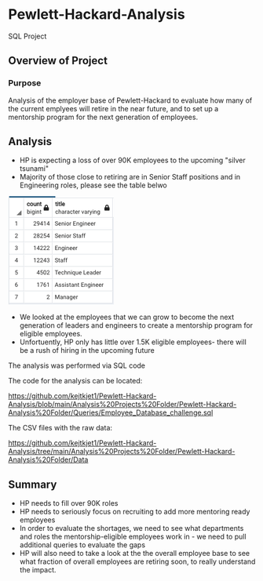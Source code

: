 # Pewlett-Hackard-Analysis
SQL Project

## Overview of Project

### Purpose

Analysis of the employer base of Pewlett-Hackard to evaluate how many of the current emplyees will retire in the near future, and to set up a mentorship program for the next generation of employees.

## Analysis

- HP is expecting a loss of over 90K employees to the upcoming "silver tsunami"
- Majority of those close to retiring are in Senior Staff positions and in Engineering roles, please see the table belwo 


![retiringtitle.png](https://github.com/kejtkjet1/Pewlett-Hackard-Analysis/blob/main/Analysis%20Projects%20Folder/Resources/retiringtitle.png)

- We looked at the employees that we can grow to become the next generation of leaders and engineers to create a mentorship program for eligible employees. 
- Unfortuently, HP only has little over 1.5K eligible employees- there will be a rush of hiring in the upcoming future

The analysis was performed via SQL code

The code for the analysis can be located: 

https://github.com/kejtkjet1/Pewlett-Hackard-Analysis/blob/main/Analysis%20Projects%20Folder/Pewlett-Hackard-Analysis%20Folder/Queries/Employee_Database_challenge.sql

The CSV files with the raw data: 

https://github.com/kejtkjet1/Pewlett-Hackard-Analysis/tree/main/Analysis%20Projects%20Folder/Pewlett-Hackard-Analysis%20Folder/Data

## Summary

- HP needs to fill over 90K roles
- HP needs to seriously focus on recruiting to add more mentoring ready employees
- In order to evaluate the shortages, we need to see what departments and roles the mentorship-eligible employees work in - we need to pull additional queries to evaluate the gaps
- HP will also need to take a look at the the overall employee base to see what fraction of overall employees are retiring soon, to really understand the impact. 